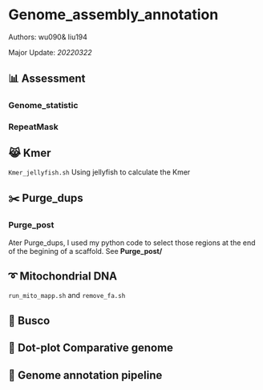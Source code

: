 # Genome_assembly_annotation

Authors: wu090& liu194

Major Update: *20220322*

## :bar_chart: Assessment

### Genome_statistic

### RepeatMask

## :joy_cat: Kmer
`Kmer_jellyfish.sh` Using jellyfish to calculate the Kmer

## :scissors: Purge_dups

### Purge_post

Ater Purge_dups, I used my python code to select those regions at the end of the begining of a scaffold. 
See **Purge_post/**  

## :curly_loop: Mitochondrial DNA

`run_mito_mapp.sh` and `remove_fa.sh`

## :pushpin: Busco

## :triangular_ruler: Dot-plot Comparative genome

## :trumpet: Genome annotation pipeline


